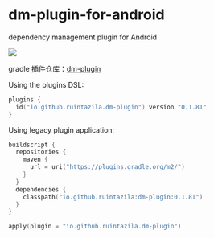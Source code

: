 # dm-plugin-for-android
dependency management plugin for Android

[![](https://www.jitpack.io/v/ruintazila/dm-plugin.svg)](https://www.jitpack.io/#ruintazila/dm-plugin)

gradle 插件仓库：[dm-plugin](https://plugins.gradle.org/plugin/io.github.ruintazila.dm-plugin)

Using the plugins DSL:
``` kotlin
plugins {
  id("io.github.ruintazila.dm-plugin") version "0.1.81"
}
```

Using legacy plugin application:
``` kotlin
buildscript {
  repositories {
    maven {
      url = uri("https://plugins.gradle.org/m2/")
    }
  }
  dependencies {
    classpath("io.github.ruintazila:dm-plugin:0.1.81")
  }
}

apply(plugin = "io.github.ruintazila.dm-plugin")
```
